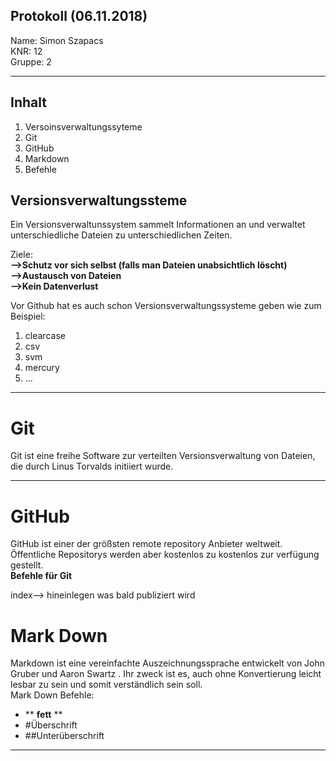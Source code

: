 ## Protokoll (06.11.2018)  

Name: Simon Szapacs  
KNR: 12  
Gruppe: 2  

---
  
  ## Inhalt  
  
  1. Versoinsverwaltungssyteme
  1. Git
  1. GitHub
  1. Markdown 
  1. Befehle  
  
  ## Versionsverwaltungssteme 
  Ein Versionsverwaltunssystem sammelt Informationen an und verwaltet unterschiedliche Dateien zu unterschiedlichen Zeiten.  
  
    
    
  Ziele:  
  **-->Schutz vor sich selbst (falls man Dateien unabsichtlich löscht)**  
  **-->Austausch von Dateien**  
  **-->Kein Datenverlust**  
    
      
 Vor Github hat es auch schon Versionsverwaltungssysteme geben wie zum Beispiel:  
 1. clearcase  
 1. csv  
 1. svm  
 1. mercury  
 1. ...
 
 ---  
 # Git  
 Git ist eine freihe Software zur verteilten Versionsverwaltung von Dateien, die durch Linus Torvalds initiiert wurde.  
 
 ---  
 # GitHub  
 GitHub ist einer der größsten remote repository Anbieter weltweit. Öffentliche Repositorys werden aber kostenlos zu kostenlos zur verfügung gestellt.  
 **Befehle für Git**  
 
 index--> hineinlegen was bald publiziert wird
 
 # Mark Down  
Markdown ist eine vereinfachte Auszeichnungssprache entwickelt von John Gruber und Aaron Swartz . Ihr zweck ist es, auch ohne Konvertierung leicht lesbar zu sein und somit verständlich sein soll.  
Mark Down Befehle:  
- ** **fett** **  
- #Überschrift
- ##Unterüberschrift  

---  




 

 
 
 
 
 
 
 
   
     
  
  
  
